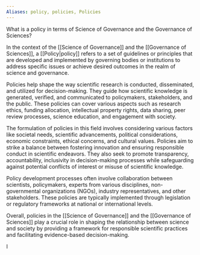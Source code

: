 ```yaml
---
Aliases: policy, policies, Policies
---
```

What is a policy in terms of Science of Governance and the Governance of Sciences?

In the context of the [[Science of Governance]] and the [[Governance of Sciences]], a [[Policy|policy]] refers to a set of guidelines or principles that are developed and implemented by governing bodies or institutions to address specific issues or achieve desired outcomes in the realm of science and governance.

Policies help shape the way scientific research is conducted, disseminated, and utilized for decision-making. They guide how scientific knowledge is generated, verified, and communicated to policymakers, stakeholders, and the public. These policies can cover various aspects such as research ethics, funding allocation, intellectual property rights, data sharing, peer review processes, science education, and engagement with society.

The formulation of policies in this field involves considering various factors like societal needs, scientific advancements, political considerations, economic constraints, ethical concerns, and cultural values. Policies aim to strike a balance between fostering innovation and ensuring responsible conduct in scientific endeavors. They also seek to promote transparency, accountability, inclusivity in decision-making processes while safeguarding against potential conflicts of interest or misuse of scientific knowledge.

Policy development processes often involve collaboration between scientists, policymakers, experts from various disciplines, non-governmental organizations (NGOs), industry representatives, and other stakeholders. These policies are typically implemented through legislation or regulatory frameworks at national or international levels.

Overall, policies in the [[Science of Governance]] and the [[Governance of Sciences]] play a crucial role in shaping the relationship between science and society by providing a framework for responsible scientific practices and facilitating evidence-based decision-making.

I